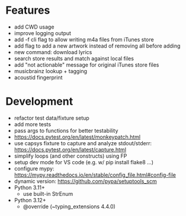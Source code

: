 # Features

- add CWD usage
- improve logging output
- add -f cli flag to allow writing m4a files from iTunes store
- add flag to add a new artwork instead of removing all before adding
- new command: download lyrics
- search store results and match against local files
- add "not actionable" message for original iTunes store files
- musicbrainz lookup + tagging
- acoustid fingerprint


# Development

- refactor test data/fixture setup
- add more tests
- pass args to functions for better testability
- https://docs.pytest.org/en/latest/monkeypatch.html
- use capsys fixture to capture and analyze stdout/stderr: https://docs.pytest.org/en/latest/capture.html
- simplify loops (and other constructs) using FP
- setup dev mode for VS code (e.g. w/ pip install flake8 ...)
- configure mypy: https://mypy.readthedocs.io/en/stable/config_file.html#config-file
- dynamic version: https://github.com/pypa/setuptools_scm
- Python 3.11+
  - use built-in StrEnum
- Python 3.12+
  - @override (~typing_extensions 4.4.0)
